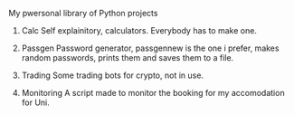 My pwersonal library of Python projects

1. Calc
    Self explainitory, calculators. Everybody has to make one.

2. Passgen
    Password generator, passgennew is the one i prefer, makes random passwords, prints them and saves them to a file.

3. Trading
    Some trading bots for crypto, not in use.
    
4. Monitoring
    A script made to monitor the booking for my accomodation for Uni.